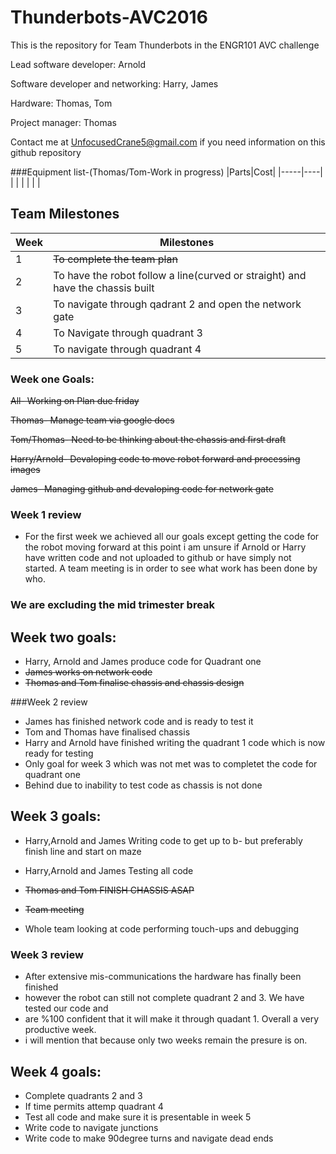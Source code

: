 # Thunderbots-AVC2016
This is the repository for Team Thunderbots in the ENGR101 AVC challenge

Lead software developer: Arnold 

Software developer and networking: Harry, James

Hardware: Thomas, Tom

Project manager: Thomas

Contact me at UnfocusedCrane5@gmail.com if you need information on this github repository

###Equipment list-(Thomas/Tom-Work in progress)
|Parts|Cost|
|-----|----|
|     |    |
|     |    |



## Team Milestones

|Week|                     Milestones                      |
|----|-----------------------------------------------------|
| 1  |~~To complete the team plan~~                            |
| 2  |To have the robot follow a line(curved or straight) and have the chassis built  |
| 3  |To navigate through qadrant 2 and open the network gate|
| 4  |To Navigate through quadrant 3|
| 5  |To navigate through quadrant 4|




### Week one Goals:

~~All- Working on Plan due friday~~

~~Thomas- Manage team via google docs~~

~~Tom/Thomas- Need to be thinking about the chassis and first draft~~

~~Harry/Arnold- Devaloping code to move robot forward and processing images~~

~~James- Managing github and devaloping code for network gate~~

### Week 1 review
* For the first week we achieved all our goals except getting the code for the robot moving forward
at this point i am unsure if Arnold or Harry have written code and not uploaded to github or have simply not started. A team
meeting is in order to see what work has been done by who.

### We are excluding the mid trimester break

## Week two goals:
* Harry, Arnold and James produce code for Quadrant one
* ~~James works on network code~~
* ~~Thomas and Tom finalise chassis and chassis design~~

###Week 2 review
* James has finished network code and is ready to test it
* Tom and Thomas have finalised chassis
* Harry and Arnold have finished writing the quadrant 1 code which is now ready for testing
* Only goal for week 3 which was not met was to completet the code for quadrant one
* Behind due to inability to test code as chassis is not done

## Week 3 goals:
* Harry,Arnold and James Writing code to get up to b- but preferably finish line and start on maze

* Harry,Arnold and James Testing all code

* ~~Thomas and Tom FINISH CHASSIS ASAP~~

* ~~Team meeting~~

* Whole team looking at code performing touch-ups and debugging
### Week 3 review
* After extensive mis-communications the hardware has finally been finished
* however the robot can still not complete quadrant 2 and 3. We have tested our code and
* are %100 confident that it will make it through quadant 1. Overall a very productive week.
* i will mention that because only two weeks remain the presure is on.

## Week 4 goals:
* Complete quadrants 2 and 3
* If time permits attemp quadrant 4
* Test all code and make sure it is presentable in week 5
* Write code to navigate junctions
* Write code to make 90degree turns and navigate dead ends
